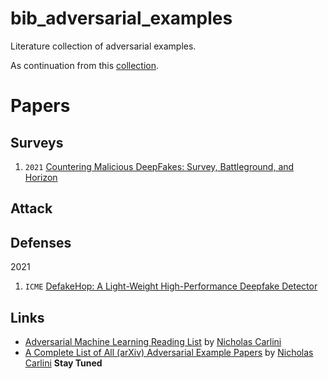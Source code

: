 # bib_adversarial_examples
Literature collection of adversarial examples.

As continuation from this [collection](https://github.com/tao-bai/attack-and-defense-methods).

# Papers

## Surveys
1. `2021` [Countering Malicious DeepFakes: Survey, Battleground, and Horizon](https://arxiv.org/pdf/2103.00218.pdf)


## Attack


## Defenses

2021
1. `ICME` [DefakeHop: A Light-Weight High-Performance Deepfake Detector](https://arxiv.org/abs/2103.06929)





## Links

- [Adversarial Machine Learning Reading List](https://nicholas.carlini.com/writing/2018/adversarial-machine-learning-reading-list.html) by [Nicholas Carlini](https://nicholas.carlini.com)
- [A Complete List of All (arXiv) Adversarial Example Papers](https://nicholas.carlini.com/writing/2019/all-adversarial-example-papers.html) by [Nicholas Carlini](https://nicholas.carlini.com) **Stay Tuned** 
